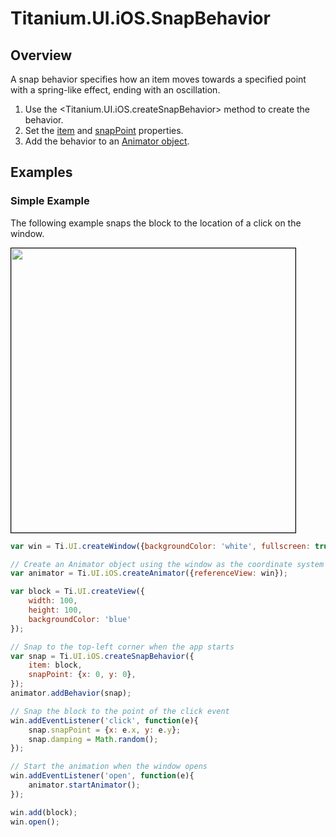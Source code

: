 # Titanium.UI.iOS.SnapBehavior

<TypeHeader/>

## Overview

A snap behavior specifies how an item moves towards a specified point with a spring-like
effect, ending with an oscillation.

  1. Use the <Titanium.UI.iOS.createSnapBehavior> method to create the behavior.
  2. Set the [item](Titanium.UI.iOS.SnapBehavior.item) and
     [snapPoint](Titanium.UI.iOS.SnapBehavior.snapPoint) properties.
  3. Add the behavior to an [Animator object](Titanium.UI.iOS.Animator).

## Examples

### Simple Example

The following example snaps the block to the location of a click on the window.

<img src="images/animator/snapbehavior.gif" height="455" style="border:1px solid black"/>

``` js
var win = Ti.UI.createWindow({backgroundColor: 'white', fullscreen: true});

// Create an Animator object using the window as the coordinate system
var animator = Ti.UI.iOS.createAnimator({referenceView: win});

var block = Ti.UI.createView({
    width: 100,
    height: 100,
    backgroundColor: 'blue'
});

// Snap to the top-left corner when the app starts
var snap = Ti.UI.iOS.createSnapBehavior({
    item: block,
    snapPoint: {x: 0, y: 0},
});
animator.addBehavior(snap);

// Snap the block to the point of the click event
win.addEventListener('click', function(e){
    snap.snapPoint = {x: e.x, y: e.y};
    snap.damping = Math.random();
});

// Start the animation when the window opens
win.addEventListener('open', function(e){
    animator.startAnimator();
});

win.add(block);
win.open();
```


<ApiDocs/>
